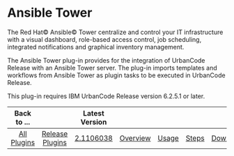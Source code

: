 
Ansible Tower
=============

The Red Hat© Ansible© Tower centralize and control your IT infrastructure with a visual dashboard, role-based access
control, job scheduling, integrated notifications and graphical inventory management.

The Ansible Tower plug-in
provides for the integration of UrbanCode Release with an Ansible Tower server. The plug-in imports templates and
workflows from Ansible Tower as plugin tasks to be executed in UrbanCode Release.

This plug-in requires IBM UrbanCode
Release version 6.2.5.1 or later.


|Back to ...||Latest Version|||||
| :---: | :---: | :---: | :---: | :---: | :---: | :---: |
|[All Plugins](../../index.md)|[Release Plugins](../README.md)|[2.1106038](https://raw.githubusercontent.com/UrbanCode/IBM-UCR-PLUGINS/main/files/ucr-plugin-ansible/ucr-plugin-ansible-tower-2.1106038.zip)|[Overview](overview.md)|[Usage](usage.md)|[Steps](steps.md)|[Downloads](downloads.md)|
